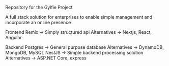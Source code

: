 Repository for the Gylfie Project

A full stack solution for enterprises to enable simple management and incorporate an online presence

Frontend
	Remix		-> Simply structured api
		Alternatives -> Nextjs, React, Angular

Backend
	Postgres	-> General purpose database
		Alternatives -> DynamoDB, MongoDB, MySQL
	NestJS		-> Simple backend processing solution
		Alternatives -> ASP.NET Core, express
